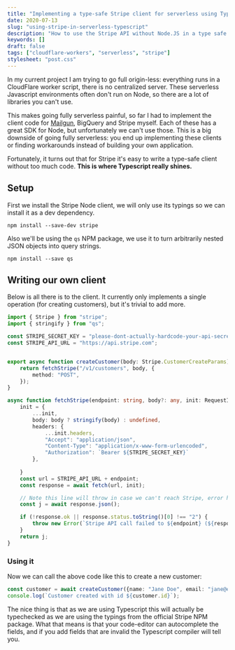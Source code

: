 ```yaml
---
title: "Implementing a type-safe Stripe client for serverless using Typescript"
date: 2020-07-13
slug: "using-stripe-in-serverless-typescript"
description: "How to use the Stripe API without Node.JS in a type safe way"
keywords: []
draft: false
tags: ["cloudflare-workers", "serverless", "stripe"]
stylesheet: "post.css"
---
```

In my current project I am trying to go full origin-less: everything runs in a CloudFlare worker script, there is no centralized server. These serverless Javascript environments often don't run on Node, so there are a lot of libraries you can't use.

This makes going fully serverless painful, so far I had to implement the client code for [Mailgun](/posts/sending-email-from-cloudflare-workers), BigQuery and Stripe myself. Each of these has a great SDK for Node, but unfortunately we can't use those. This is a big downside of going fully serverless: you end up implementing these clients or finding workarounds instead of building your own application.

Fortunately, it turns out that for Stripe it's easy to write a type-safe client without too much code. **This is where Typescript really shines.**

## Setup

First we install the Stripe Node client, we will only use its typings so we can install it as a dev dependency.
```
npm install --save-dev stripe
```
Also we'll be using the `qs` NPM package, we use it to turn arbitrarily nested JSON objects into query strings.
```
npm install --save qs
```

## Writing our own client

Below is all there is to the client. It currently only implements a single operation (for creating customers), but it's trivial to add more.


```typescript
import { Stripe } from "stripe";
import { stringify } from "qs";

const STRIPE_SECRET_KEY = "please-dont-actually-hardcode-your-api-secret-here-but-store-it-more-safely";
const STRIPE_API_URL = "https://api.stripe.com";


export async function createCustomer(body: Stripe.CustomerCreateParams) {
    return fetchStripe("/v1/customers", body, {
        method: "POST",
    });
}

async function fetchStripe(endpoint: string, body?: any, init: RequestInit = {}): Stripe.Customer {
    init = {
        ...init,
        body: body ? stringify(body) : undefined,
        headers: {
            ...init.headers,
            "Accept": "application/json",
            "Content-Type": "application/x-www-form-urlencoded",
            "Authorization": `Bearer ${STRIPE_SECRET_KEY}`
        },
        
    }
    const url = STRIPE_API_URL + endpoint;
    const response = await fetch(url, init);

    // Note this line will throw in case we can't reach Stripe, error handling could be improved!
    const j = await response.json();

    if (!response.ok || response.status.toString()[0] !== "2") {
        throw new Error(`Stripe API call failed to ${endpoint} (${response.status}): ${JSON.stringify(j)}`);
    }
    return j;
}
```

### Using it

Now we can call the above code like this to create a new customer:

```typescript
const customer = await createCustomer({name: "Jane Doe", email: "jane@example/com"});
console.log(`Customer created with id ${customer.id}`);
```

The nice thing is that as we are using Typescript this will actually be typechecked as we are using the typings from the official Stripe NPM package. What that means is that your code-editor can autocomplete the fields, and if you add fields that are invalid the Typescript compiler will tell you.
